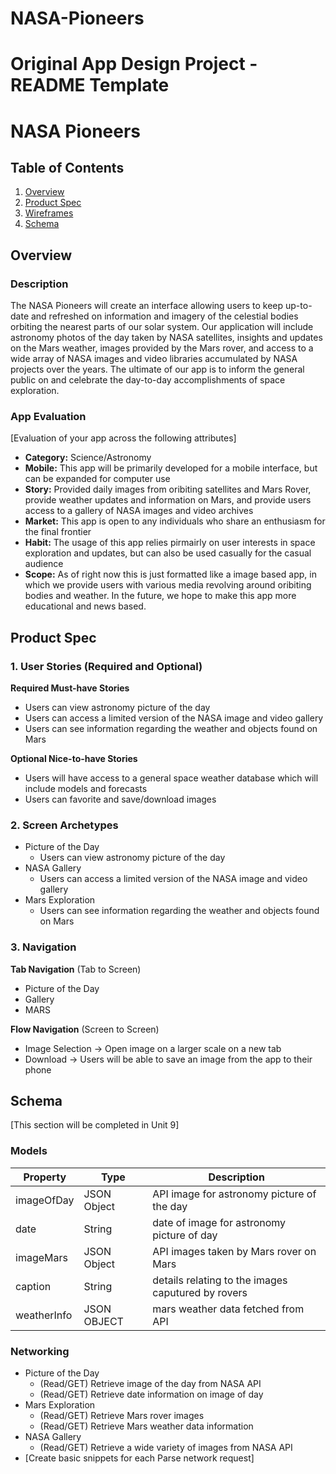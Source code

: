 # NASA-Pioneers

Original App Design Project - README Template
===

# NASA Pioneers

## Table of Contents
1. [Overview](#Overview)
1. [Product Spec](#Product-Spec)
1. [Wireframes](#Wireframes)
2. [Schema](#Schema)

## Overview
### Description
The NASA Pioneers will create an interface allowing users to keep up-to-date and refreshed on information and imagery of the celestial bodies orbiting the nearest parts of our solar system. Our application will include astronomy photos of the day taken by NASA satellites, insights and updates on the Mars weather, images provided by the Mars rover, and access to a wide array of NASA images and video libraries accumulated by NASA projects over the years. The ultimate of our app is to inform the general public on and celebrate the day-to-day accomplishments of space exploration.

### App Evaluation
[Evaluation of your app across the following attributes]
- **Category:** Science/Astronomy
- **Mobile:** This app will be primarily developed for a mobile interface, but can be expanded for computer use
- **Story:** Provided daily images from oribiting satellites and Mars Rover, provide weather updates and information on Mars, and provide users access to a gallery of NASA images and video archives 
- **Market:** This app is open to any individuals who share an enthusiasm for the final frontier
- **Habit:** The usage of this app relies pirmairly on user interests in space exploration and updates, but can also be used casually for the casual audience 
- **Scope:** As of right now this is just formatted like a image based app, in which we provide users with various media revolving around oribiting bodies and weather. In the future, we hope to make this app more educational and news based. 

## Product Spec

### 1. User Stories (Required and Optional)

**Required Must-have Stories**

* Users can view astronomy picture of the day
* Users can access a limited version of the NASA image and video gallery
* Users can see information regarding the weather and objects found on Mars 

**Optional Nice-to-have Stories**

* Users will have access to a general space weather database which will include models and forecasts
* Users can favorite and save/download images 


### 2. Screen Archetypes

* Picture of the Day
   * Users can view astronomy picture of the day
* NASA Gallery
   * Users can access a limited version of the NASA image and video gallery
* Mars Exploration 
   * Users can see information regarding the weather and objects found on Mars 

### 3. Navigation

**Tab Navigation** (Tab to Screen)

* Picture of the Day
* Gallery
* MARS

**Flow Navigation** (Screen to Screen)

* Image Selection -> Open image on a larger scale on a new tab
* Download -> Users will be able to save an image from the app to their phone


## Schema 
[This section will be completed in Unit 9]
### Models

   | Property      | Type     | Description |
   | ------------- | -------- | ------------|
   | imageOfDay    | JSON Object | API image for astronomy picture of the day |
   | date          | String      | date of image for astronomy picture of day |
   | imageMars     | JSON Object | API images taken by Mars rover on Mars |
   | caption       | String   | details relating to the images caputured by rovers |
   | weatherInfo   | JSON OBJECT | mars weather data fetched from API |
   
   
### Networking
   - Picture of the Day
      - (Read/GET) Retrieve image of the day from NASA API
      - (Read/GET) Retrieve date information on image of day
   - Mars Exploration
      - (Read/GET) Retrieve Mars rover images 
      - (Read/GET) Retrieve Mars weather data information     
   - NASA Gallery
      - (Read/GET) Retrieve a wide variety of images from NASA API
- [Create basic snippets for each Parse network request]

